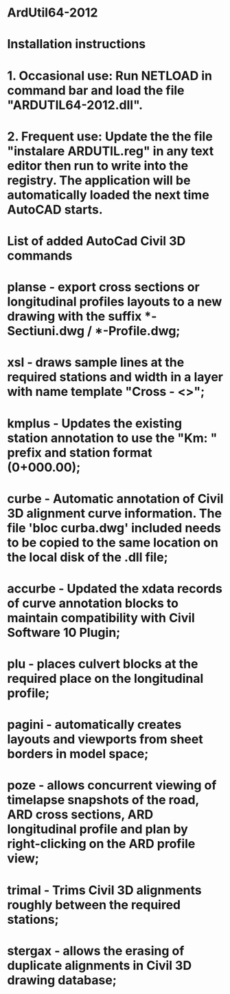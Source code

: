 # ArdUtil64-2012

# Installation instructions
# 1. 	Occasional use: Run NETLOAD in command bar and load the file "ARDUTIL64-2012.dll".
# 2. 	Frequent use: Update the the file "instalare ARDUTIL.reg" in any text editor then run to write into the registry. The application will be automatically loaded the next time AutoCAD starts.
#
# List of added AutoCad Civil 3D commands
#
# planse - export cross sections or longitudinal profiles layouts to a new drawing with the suffix *-Sectiuni.dwg / *-Profile.dwg;
# 
# xsl - draws sample lines at the required stations and width in a layer with name template "Cross - <<Alignment Name>>";
# 
# kmplus - Updates the existing station annotation to use the "Km: " prefix and station format (0+000.00);
# 
# curbe - Automatic annotation of Civil 3D alignment curve information. The file 'bloc curba.dwg' included needs to be copied to the same location on the local disk of the .dll file;
# 
# accurbe - Updated the xdata records of curve annotation blocks to maintain compatibility with Civil Software 10 Plugin;
# 
# plu - places culvert blocks at the required place on the longitudinal profile;
# 
# pagini - automatically creates layouts and viewports from sheet borders in model space;
# 
# poze - allows concurrent viewing of timelapse snapshots of the road, ARD cross sections, ARD longitudinal profile and plan by right-clicking on the ARD profile view;
# 
# trimal - Trims Civil 3D alignments roughly between the required stations;
# 
# stergax - allows the erasing of duplicate alignments in Civil 3D drawing database;

